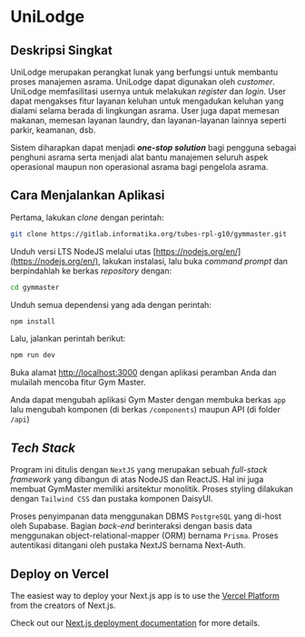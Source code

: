 # UniLodge

## Deskripsi Singkat
UniLodge merupakan perangkat lunak yang berfungsi untuk membantu proses manajemen asrama. UniLodge dapat digunakan oleh _customer_.  UniLodge memfasilitasi usernya untuk melakukan _register_ dan _login_. User dapat mengakses fitur layanan keluhan untuk mengadukan keluhan yang dialami selama berada di lingkungan asrama. User juga dapat memesan makanan, memesan layanan laundry, dan layanan-layanan lainnya seperti parkir, keamanan, dsb.

Sistem diharapkan dapat menjadi **_one-stop solution_** bagi pengguna sebagai penghuni asrama serta menjadi alat bantu manajemen seluruh aspek operasional maupun non operasional asrama bagi pengelola asrama.

## Cara Menjalankan Aplikasi
Pertama, lakukan _clone_ dengan perintah:
```bash
git clone https://gitlab.informatika.org/tubes-rpl-g10/gymmaster.git
```
Unduh versi LTS NodeJS melalui utas [https://nodejs.org/en/](https://nodejs.org/en/), lakukan instalasi, lalu buka _command prompt_ dan berpindahlah ke berkas _repository_ dengan:
```bash
cd gymmaster
``` 
Unduh semua dependensi yang ada dengan perintah:
```bash
npm install
```
Lalu, jalankan perintah berikut:
```bash
npm run dev
````

Buka alamat [http://localhost:3000](http://localhost:3000) dengan aplikasi peramban Anda dan mulailah mencoba fitur Gym Master.

Anda dapat mengubah aplikasi Gym Master dengan membuka berkas `app` lalu mengubah komponen (di berkas `/components`) maupun API (di folder `/api`)

## _Tech Stack_

Program ini ditulis dengan `NextJS` yang merupakan sebuah _full-stack framework_ yang dibangun di atas NodeJS dan ReactJS. Hal ini juga membuat GymMaster memiliki arsitektur monolitik. Proses styling dilakukan dengan `Tailwind CSS` dan pustaka komponen DaisyUI.

Proses penyimpanan data menggunakan DBMS `PostgreSQL` yang di-host oleh Supabase. Bagian _back-end_ berinteraksi dengan basis data menggunakan object-relational-mapper (ORM) bernama `Prisma`. Proses autentikasi ditangani oleh pustaka NextJS bernama Next-Auth.

## Deploy on Vercel

The easiest way to deploy your Next.js app is to use the [Vercel Platform](https://vercel.com/new?utm_medium=default-template&filter=next.js&utm_source=create-next-app&utm_campaign=create-next-app-readme) from the creators of Next.js.

Check out our [Next.js deployment documentation](https://nextjs.org/docs/deployment) for more details.
